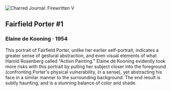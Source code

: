 <div class="artwork-of-the-day">
  <div class="container">
    <div class="img-wrapper">
      <img
        src="https://uploads3.wikiart.org/images/elaine-de-kooning/fairfield-porter-1-1954.jpg!Large.jpg"
        alt="Charred Journal: Firewritten V" />
    </div>
    <div class="artwork-detail">
      <div class="artwork-origin"> 
        <h2 class="artwork-name">Fairfield Porter #1</h2>
        <h3 class="artist">
          Elaine de Kooning
                    ·  1954
        </h3>
      </div>
      <p class="description">
        <span class="artwork-description-text ng-binding" ng-bind-html="viewModel.ArtworkOfTheDay.Description | unsafe">This portrait of Fairfield Porter, unlike her earlier self-portrait, indicates a greater sense of gestural abstraction, and even visual elements of what Harold Rosenberg called "Action Painting." Elaine de Kooning evidently took more risks with this portrait by pulling her subject closer into the foreground (confronting Porter's physical vulnerability, in a sense), yet abstracting his face in a similar manner to the surrounding background. The end result is subtly haunting, and is a stunning balance of color and shade. </span>
                        <div class="text-shadow-container" ng-show="showShadow" style=""></div>
      </p>
    </div>
  </div>

</div>
